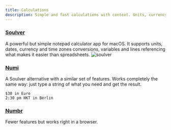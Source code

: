 ```yaml
---
title: Calculations
description: Simple and fast calculations with context. Units, currency and time zones conversions. Easier than spreadsheets.
---
```


### [Soulver](https://soulver.app/)

A powerful but simple notepad calculator app for macOS. It supports units, dates, currency and time zones conversions, variables and lines referencing what makes it easier than spreadsheets.
![soulver](/soulver.webp)

### [Numi](https://numi.app/)

A Soulver alternative with a similar set of features. Works completely the same way: just type a string of what you need and get the result.

```
$30 in Euro
2:30 pm HKT in Berlin
```

### [Numbr](https://numbr.dev/)

Fewer features but works right in a browser.
